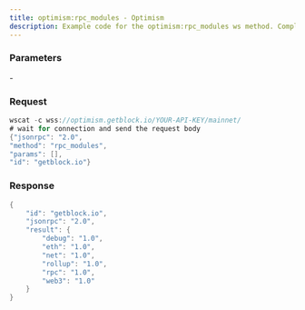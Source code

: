 ```yaml
---
title: optimism:rpc_modules - Optimism
description: Example code for the optimism:rpc_modules ws method. Сomplete guide on how to use optimism:rpc_modules ws in GetBlock.io Web3 documentation.
---
```


### Parameters


\-

### Request

``` java
wscat -c wss://optimism.getblock.io/YOUR-API-KEY/mainnet/ 
# wait for connection and send the request body 
{"jsonrpc": "2.0",
"method": "rpc_modules",
"params": [],
"id": "getblock.io"}
```

###  Response

``` java
{
    "id": "getblock.io",
    "jsonrpc": "2.0",
    "result": {
        "debug": "1.0",
        "eth": "1.0",
        "net": "1.0",
        "rollup": "1.0",
        "rpc": "1.0",
        "web3": "1.0"
    }
}
```

